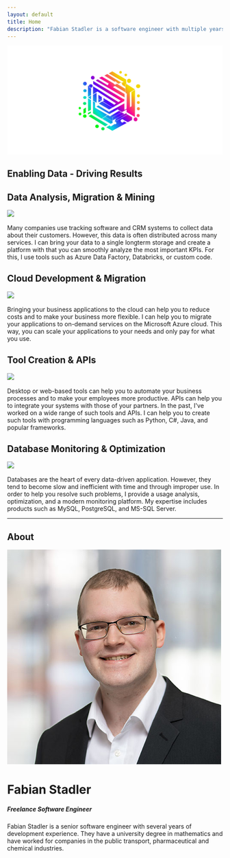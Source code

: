 ```yaml
---
layout: default
title: Home
description: "Fabian Stadler is a software engineer with multiple years of experience in research and development. They specialize in cloud development and data integration."
---
```


<section>
    <img src="/assets/img/company_logo.jpg">
    <div class="centered"><h2>Enabling Data - Driving Results</h2></div>
</section>

<div class="home-section">
    <div class="right">
        <h2>Data Analysis, Migration & Mining</h2>
        <img src="https://cdn.pixabay.com/photo/2015/06/22/00/29/industry-817185_1280.jpg">
        <p>Many companies use tracking software and CRM systems to collect data about their customers. However, this data is often distributed across many services. I can bring your data to a single longterm storage and create a platform with that you can smoothly analyze the most important KPIs. For this, I use tools such as Azure Data Factory, Databricks, or custom code.</p>
    </div>
</div>

<div class="home-section">
    <div class="left">
        <h2>Cloud Development & Migration</h2>
        <img src="https://cdn.pixabay.com/photo/2020/04/17/12/28/cloud-5055011_1280.jpg">
        <p>Bringing your business applications to the cloud can help you to reduce costs and to make your business more flexible. I can help you to migrate your applications to on-demand services on the Microsoft Azure cloud. This way, you can scale your applications to your needs and only pay for what you use.</p>
    </div>
</div>

<div class="home-section">
    <div class="right">
        <h2>Tool Creation & APIs</h2>
        <img src="https://cdn.pixabay.com/photo/2017/08/15/21/32/toolbox-2645700_1280.jpg">
        <p>Desktop or web-based tools can help you to automate your business processes and to make your employees more productive. APIs can help you to integrate your systems with those of your partners. In the past, I've worked on a wide range of such tools and APIs. I can help you to create such tools with programming languages such as Python, C#, Java, and popular frameworks.</p>
    </div>
</div>

<div class="home-section">
    <div class="left">
        <h2>Database Monitoring & Optimization</h2>
        <img src="https://cdn.pixabay.com/photo/2016/09/03/14/55/info-1641937_1280.jpg">
        <p>Databases are the heart of every data-driven application. However, they tend to become slow and inefficient with time and through improper use. In order to help you resolve such problems, I provide a usage analysis, optimization, and a modern monitoring platform. My expertise includes products such as MySQL, PostgreSQL, and MS-SQL Server.</p>
    </div>
</div>

----

## About

<div class="profile-section">
    <div class="profile">
        <img src="/assets/img/fabian_stadler.jpg" alt="Profile image">
        <h1>Fabian Stadler</h1>
        <h5 class="post-date">Freelance Software Engineer</h5>
    </div>
    <div class="profile-text">
        <p>Fabian Stadler is a senior software engineer with several years of development experience. They have a university degree in mathematics and have worked for companies in the public transport, pharmaceutical and chemical industries.</p>
        <a class="icon contact-button" href="mailto:mail@fabianstadler.com" target="_blank"><i class="fa-solid fa-envelope" aria-hidden="true"></i></a>
        <a class="icon contact-button" href="https://www.linkedin.com/in/fabian-stadler-1b1b0b1a9/" target="_blank"><i class="fa-brands fa-linkedin" aria-hidden="true"></i></a>
    </div>
</div>

